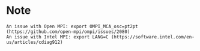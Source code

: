 # Note

	An issue with Open MPI: export OMPI_MCA_osc=pt2pt (https://github.com/open-mpi/ompi/issues/2080)
	An issue with Intel MPI: export LANG=C (https://software.intel.com/en-us/articles/cdiag912)
